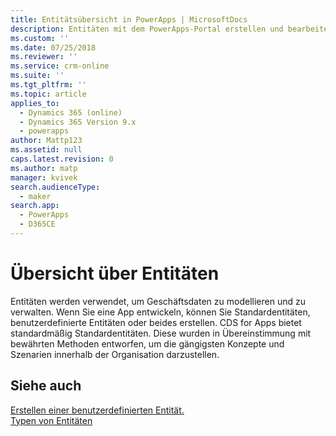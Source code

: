 ```yaml
---
title: Entitätsübersicht in PowerApps | MicrosoftDocs
description: Entitäten mit dem PowerApps-Portal erstellen und bearbeiten
ms.custom: ''
ms.date: 07/25/2018
ms.reviewer: ''
ms.service: crm-online
ms.suite: ''
ms.tgt_pltfrm: ''
ms.topic: article
applies_to:
  - Dynamics 365 (online)
  - Dynamics 365 Version 9.x
  - powerapps
author: Mattp123
ms.assetid: null
caps.latest.revision: 0
ms.author: matp
manager: kvivek
search.audienceType:
  - maker
search.app:
  - PowerApps
  - D365CE
---
```


# <a name="entity-overview"></a>Übersicht über Entitäten

Entitäten werden verwendet, um Geschäftsdaten zu modellieren und zu verwalten. Wenn Sie eine App entwickeln, können Sie Standardentitäten, benutzerdefinierte Entitäten oder beides erstellen. CDS for Apps bietet standardmäßig Standardentitäten. Diese wurden in Übereinstimmung mit bewährten Methoden entworfen, um die gängigsten Konzepte und Szenarien innerhalb der Organisation darzustellen.

## <a name="see-also"></a>Siehe auch
[Erstellen einer benutzerdefinierten Entität.](data-platform-create-entity.md) <br/>
[Typen von Entitäten](types-of-entities.md)

